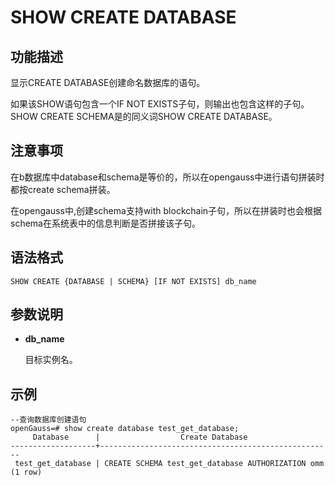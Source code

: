 # SHOW CREATE DATABASE

## 功能描述<a name="zh-cn_topic_0283137542_zh-cn_topic_0237122167_zh-cn_topic_0059778902_s86b6c9741c7741d3976c5e358e8d5486"></a>

显示CREATE DATABASE创建命名数据库的语句。

如果该SHOW语句包含一个IF NOT EXISTS子句，则输出也包含这样的子句。SHOW CREATE SCHEMA是的同义词SHOW CREATE DATABASE。

## 注意事项<a name="zh-cn_topic_0283137542_zh-cn_topic_0237122167_zh-cn_topic_0059778902_sdd2da7fe44624eb99ee77013ff96c6bd"></a>

在b数据库中database和schema是等价的，所以在opengauss中进行语句拼装时都按create schema拼装。

在opengauss中,创建schema支持with blockchain子句，所以在拼装时也会根据schema在系统表中的信息判断是否拼接该子句。

## 语法格式<a name="zh-cn_topic_0283137542_zh-cn_topic_0237122167_zh-cn_topic_0059778902_se242be9719f44731b261539dbd42d7b9"></a>

```
SHOW CREATE {DATABASE | SCHEMA} [IF NOT EXISTS] db_name
```

## 参数说明<a name="zh-cn_topic_0283137542_zh-cn_topic_0237122167_zh-cn_topic_0059778902_s06dfa4f09bfd4e0d9826a80e6a91b0a6"></a>

- **db_name**

  目标实例名。

## 示例<a name="zh-cn_topic_0283137542_zh-cn_topic_0237122167_zh-cn_topic_0059778902_sfff14489321642278317cf06cd89810d"></a>

```
--查询数据库创建语句
openGauss=# show create database test_get_database;
     Database      |                  Create Database                   
-------------------+----------------------------------------------------
 test_get_database | CREATE SCHEMA test_get_database AUTHORIZATION omm 
(1 row)
```

